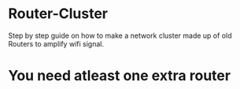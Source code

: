# Router-Cluster
Step by step guide on how to make a network cluster made up of old Routers to amplify wifi signal.

# You need atleast one extra router